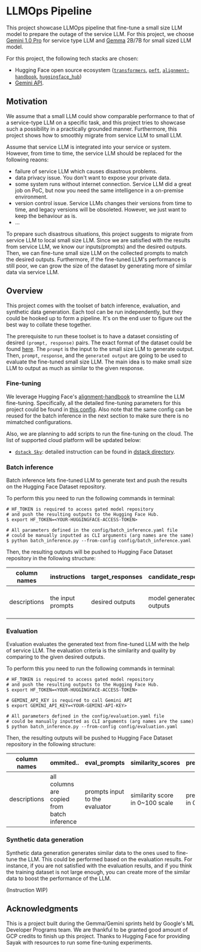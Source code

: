 # LLMOps Pipeline

This project showcase LLMOps pipeline that fine-tune a small size LLM model to prepare the outage of the service LLM. For this project, we choose [Gemini 1.0 Pro](https://deepmind.google/technologies/gemini/) for service type LLM and [Gemma](https://blog.google/technology/developers/gemma-open-models/) 2B/7B for small sized LLM model.

For this project, the following tech stacks are chosen:
- Hugging Face open source ecosystem ([`transformers`](https://github.com/huggingface/transformers), [`peft`](https://github.com/huggingface/peft), [`alignment-handbook`](https://github.com/huggingface/alignment-handbook), [`huggingface_hub`](https://huggingface.co/docs/hub/en/index))
- [Gemini API](https://ai.google.dev/docs).

## Motivation

We assume that a small LLM could show comparable performance to that of a service-type LLM on a specific task, and this project tries to showcase such a possibility in a practically grounded manner. Furthermore, this project shows how to smoothly migrate from service LLM to small LLM. 

Assume that service LLM is integrated into your service or system. However, from time to time, the service LLM should be replaced for the following reaons:
- failure of service LLM which causes disastrous problems.
- data privacy issue. You don't want to expose your private data.
- some system runs without internet connection. Service LLM did a great job on PoC, but now you need the same intelligence in a on-premise environment.
- version control issue. Service LLMs changes their versions from time to time, and legacy versions will be obsoleted. However, we just want to keep the behaviour as is.
- ...

To prepare such disastrous situations, this project suggests to migrate from service LLM to local small size LLM. Since we are satisfied with the results from service LLM, we know our inputs(prompts) and the desired outputs. Then, we can fine-tune small size LLM on the collected prompts to match the desired outputs. Furthermore, if the fine-tuned LLM's performance is still poor, we can grow the size of the dataset by generating more of similar data via service LLM. 

## Overview

This project comes with the toolset of batch inference, evaluation, and synthetic data generation. Each tool can be run independently, but they could be hooked up to form a pipeline. It's on the end user to figure out the best way to collate these together. 

The prerequisite to run these toolset is to have a dataset consisting of desired `(prompt, response)` pairs. The exact format of the dataset could be found [here](https://huggingface.co/datasets/sayakpaul/no_robots_only_coding). The `prompt` is the input to the small size LLM to generate output. Then, `prompt`, `response`, and the `generated output` are going to be used to evaluate the fine-tuned small size LLM. The main idea is to make small size LLM to output as much as similar to the given response.

### Fine-tuning

We leverage Hugging Face's [alignment-handbook](https://github.com/huggingface/alignment-handbook) to streamline the LLM fine-tuning. Specifically, all the detailed fine-tuning parameters for this project could be found in [this config](config/sample_config.yaml). Also note that the same config can be reused for the batch inference in the next section to make sure there is no mimatched configurations.

Also, we are planning to add scripts to run the fine-tuning on the cloud. The list of supported cloud platform will be updated below: 
- [`dstack Sky`](https://sky.dstack.ai/): detailed instruction can be found in [dstack directory](dstack/).

### Batch inference

Batch inference lets fine-tuned LLM to generate text and push the results on the Hugging Face Dataset repository. 

To perform this you need to run the following commands in terminal:

```console
# HF_TOKEN is required to access gated model repository 
# and push the resulting outputs to the Hugging Face Hub.
$ export HF_TOKEN=<YOUR-HUGGINGFACE-ACCESS-TOKEN>

# All parameters defined in the config/batch_inference.yaml file
# could be manually inputted as CLI arguments (arg names are the same)
$ python batch_inference.py --from-config config/batch_inference.yaml
```

Then, the resulting outputs will be pushed to Hugging Face Dataset repository in the following structure:

| column names | instructions |  target_responses |  candidate_responses  | model_id  |  model_sha |
|---|---|---|---|---|---|
| descriptions | the input prompts | desired outputs |  model generated outputs  |  model id that generated outputs  |  the version of the model |

### Evaluation

Evaluation evaluates the generated text from fine-tuned LLM with the help of service LLM. The evaluation criteria is the similarity and quality by comparing to the given desired outputs.

To perform this you need to run the following commands in terminal:

```console
# HF_TOKEN is required to access gated model repository 
# and push the resulting outputs to the Hugging Face Hub.
$ export HF_TOKEN=<YOUR-HUGGINGFACE-ACCESS-TOKEN>

# GEMINI_API_KEY is required to call Gemini API
$ export GEMINI_API_KEY=<YOUR-GEMINI-API-KEY>

# All parameters defined in the config/evaluation.yaml file
# could be manually inputted as CLI arguments (arg names are the same)
$ python batch_inference.py --from-config config/evaluation.yaml
```

Then, the resulting outputs will be pushed to Hugging Face Dataset repository in the following structure:

| column names | ommited.. | eval_prompts |  similarity_scores  | precision_scores  |  evaluators |
|---|---|---|---|---|---|
| descriptions | all columns are copied from batch inference | prompts input to the evaluator | similarity score in 0~100 scale | precision score in 0~100 scale | model name used as evaluator |

### Synthetic data generation

Synthetic data generation generates similar data to the ones used to fine-tune the LLM. This could be performed based on the evaluation results. For instance, if you are not satisfied with the evaluation results, and if you think the training dataset is not large enough, you can create more of the similar data to boost the performance of the LLM.

(Instruction WIP)

## Acknowledgments

This is a project built during the Gemma/Gemini sprints held by Google's ML Developer Programs team. We are thankful to be granted good amount of GCP credits to finish up this project. Thanks to Hugging Face for providing Sayak with resources to run some fine-tuning experiments. 